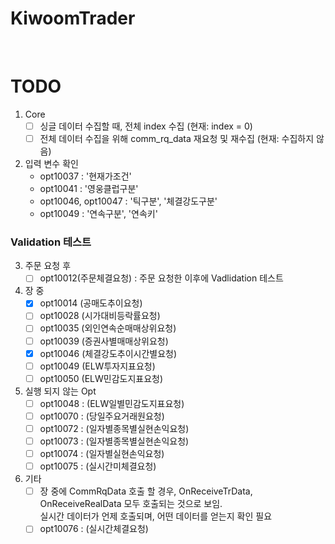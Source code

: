# KiwoomTrader

<br>

# TODO

1. Core
    - [ ] 싱글 데이터 수집할 때, 전체 index 수집 (현재: index = 0)
    - [ ] 전체 데이터 수집을 위해 comm_rq_data 재요청 및 재수집 (현재: 수집하지 않음)

2. 입력 변수 확인
    - opt10037 : '현재가조건'
    - opt10041 : '영웅클럽구분'
    - opt10046, opt10047 : '틱구분', '체결강도구분'
    - opt10049 : '연속구분', '연속키'

### Validation 테스트

3. 주문 요청 후
    - [ ] opt10012(주문체결요청) : 주문 요청한 이후에 Vadlidation 테스트

4. 장 중
    - [x] opt10014 (공매도추이요청)
    - [ ] opt10028 (시가대비등락률요청)
    - [ ] opt10035 (외인연속순매매상위요청)
    - [ ] opt10039 (증권사별매매상위요청)
    - [x] opt10046 (체결강도추이시간별요청)
    - [ ] opt10049 (ELW투자지표요청)
    - [ ] opt10050 (ELW민감도지표요청)

5. 실행 되지 않는 Opt
    - [ ] opt10048 : (ELW일별민감도지표요청)
    - [ ] opt10070 : (당일주요거래원요청)
    - [ ] opt10072 : (일자별종목별실현손익요청)
    - [ ] opt10073 : (일자별종목별실현손익요청)
    - [ ] opt10074 : (일자별실현손익요청)
    - [ ] opt10075 : (실시간미체결요청)

6. 기타
    - [ ] 장 중에 CommRqData 호출 할 경우, OnReceiveTrData, OnReceiveRealData 모두 호출되는 것으로 보임.  
실시간 데이터가 언제 호출되며, 어떤 데이터를 얻는지 확인 필요
    - [ ] opt10076 : (실시간체결요청)
